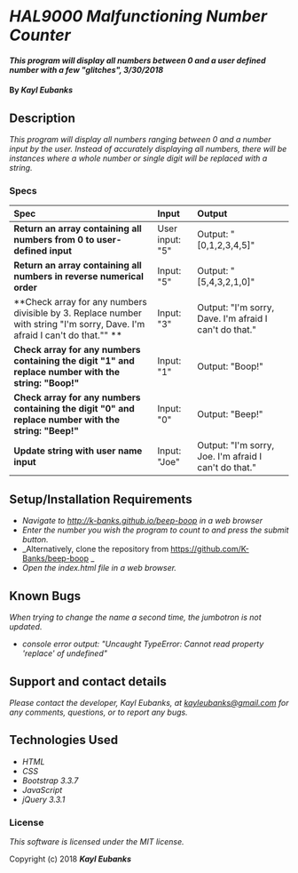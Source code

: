 # _HAL9000 Malfunctioning Number Counter_

#### _This program will display all numbers between 0 and a user defined number with a few "glitches", 3/30/2018_

#### By _**Kayl Eubanks**_

## Description

_This program will display all numbers ranging between 0 and a number input by the user. Instead of accurately displaying all numbers, there will be instances where a whole number or single digit will be replaced with a string._

### Specs
| Spec | Input | Output |
| :-------------     | :------------- | :------------- |
| **Return an array containing all numbers from 0 to user-defined input** | User input: "5" | Output: "[0,1,2,3,4,5]" |
| **Return an array containing all numbers in reverse numerical order** | Input: "5" | Output: "[5,4,3,2,1,0]" |
| **Check array for any numbers divisible by 3. Replace number with string "I'm sorry, Dave. I'm afraid I can't do that."" ** | Input: "3" | Output: "I'm sorry, Dave. I'm afraid I can't do that." |
| **Check array for any numbers containing the digit "1" and replace number with the string: "Boop!"** | Input: "1" | Output: "Boop!" |
| **Check array for any numbers containing the digit "0" and replace number with the string: "Beep!"** | Input: "0" | Output: "Beep!" |
| **Update string with user name input** | Input: "Joe" | Output: "I'm sorry, Joe. I'm afraid I can't do that." |

## Setup/Installation Requirements

* _Navigate to http://k-banks.github.io/beep-boop in a web browser_
* _Enter the number you wish the program to count to and press the submit button._
* _Alternatively, clone the repository from https://github.com/K-Banks/beep-boop _
* _Open the index.html file in a web browser._

## Known Bugs

_When trying to change the name a second time, the jumbotron is not updated._
* _console error output: "Uncaught TypeError: Cannot read property 'replace' of undefined"_

## Support and contact details

_Please contact the developer, Kayl Eubanks, at kayleubanks@gmail.com for any comments, questions, or to report any bugs._

## Technologies Used

* _HTML_
* _CSS_
* _Bootstrap 3.3.7_
* _JavaScript_
* _jQuery 3.3.1_

### License

*This software is licensed under the MIT license.*

Copyright (c) 2018 **_Kayl Eubanks_**
